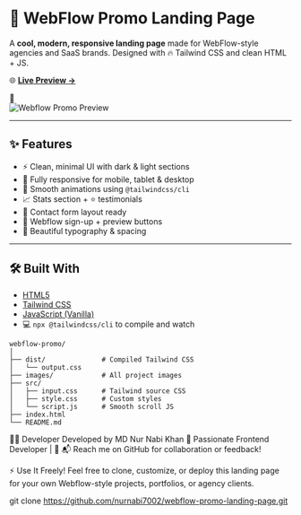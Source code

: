# 🚀 WebFlow Promo Landing Page

A **cool, modern, responsive landing page** made for WebFlow-style agencies and SaaS brands. Designed with 🔥 Tailwind CSS and clean HTML + JS.

🌐 **[Live Preview →](https://webflow-promo.ct.ws)**

📸  
![Webflow Promo Preview](https://ik.imagekit.io/y74mrm0nk/WhatsApp%20Image%202025-07-21%20at%2014.39.24_ab49d424.jpg?updatedAt=1753087237610)

---

## ✨ Features

- ⚡ Clean, minimal UI with dark & light sections  
- 📱 Fully responsive for mobile, tablet & desktop  
- 🎯 Smooth animations using `@tailwindcss/cli`  
- 📈 Stats section + ⭐ testimonials  
- 📨 Contact form layout ready  
- 🔗 Webflow sign-up + preview buttons  
- 🌈 Beautiful typography & spacing

---

## 🛠️ Built With

- [HTML5](https://developer.mozilla.org/en-US/docs/Web/Guide/HTML/HTML5)  
- [Tailwind CSS](https://tailwindcss.com/)  
- [JavaScript (Vanilla)](https://developer.mozilla.org/en-US/docs/Web/JavaScript)  
- 💻 `npx @tailwindcss/cli` to compile and watch

```
webflow-promo/
│
├── dist/              # Compiled Tailwind CSS
│   └── output.css     
├── images/            # All project images
├── src/
│   ├── input.css      # Tailwind source CSS
│   ├── style.css      # Custom styles
│   └── script.js      # Smooth scroll JS
├── index.html
└── README.md
```


🧑‍💻 Developer
Developed by MD Nur Nabi Khan
🎨 Passionate Frontend Developer | 🚀
📬 Reach me on GitHub for collaboration or feedback!



⚡ Use It Freely!
Feel free to clone, customize, or deploy this landing page for your own Webflow-style projects, portfolios, or agency clients.

git clone https://github.com/nurnabi7002/webflow-promo-landing-page.git



